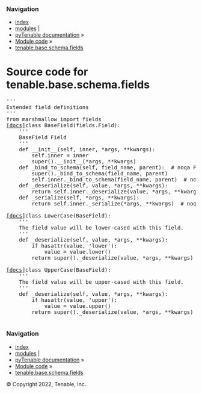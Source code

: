 <!DOCTYPE html>
<html lang="en">
  <head>
    <meta charset="utf-8" />
    <meta name="viewport" content="width=device-width, initial-scale=1.0" />
    <link rel="index" title="Index" href="../../../../genindex.md" />
  </head><body>
    <div class="related" role="navigation" aria-label="related navigation">
      <h3>Navigation</h3>
      <ul>
        <li class="right" style="margin-right: 10px">
          <a href="../../../../genindex.md" title="General Index"
             accesskey="I">index</a></li>
        <li class="right" >
          <a href="../../../../py-modindex.md" title="Python Module Index"
             >modules</a> |</li>
        <li class="nav-item nav-item-0"><a href="../../../../README.md">pyTenable  documentation</a> &#187;</li>
          <li class="nav-item nav-item-1"><a href="../../../index.md" accesskey="U">Module code</a> &#187;</li>
        <li class="nav-item nav-item-this"><a href="">tenable.base.schema.fields</a></li> 
      </ul>
    </div>  
    <div class="document">
      <div class="documentwrapper">
          <div class="body" role="main">
  <h1>Source code for tenable.base.schema.fields</h1><div class="highlight"><pre>
<span></span><span class="sd">&#39;&#39;&#39;</span>
<span class="sd">Extended field definitions</span>
<span class="sd">&#39;&#39;&#39;</span>
<span class="kn">from</span> <span class="nn">marshmallow</span> <span class="kn">import</span> <span class="n">fields</span>
<div class="viewcode-block" id="BaseField"><a class="viewcode-back" href="../../../../tenable.base.schema.md#tenable.base.schema.fields.BaseField">[docs]</a><span class="k">class</span> <span class="nc">BaseField</span><span class="p">(</span><span class="n">fields</span><span class="o">.</span><span class="n">Field</span><span class="p">):</span>
    <span class="sd">&#39;&#39;&#39;</span>
<span class="sd">    BaseField Field</span>
<span class="sd">    &#39;&#39;&#39;</span>
    <span class="k">def</span> <span class="fm">__init__</span><span class="p">(</span><span class="bp">self</span><span class="p">,</span> <span class="n">inner</span><span class="p">,</span> <span class="o">*</span><span class="n">args</span><span class="p">,</span> <span class="o">**</span><span class="n">kwargs</span><span class="p">):</span>
        <span class="bp">self</span><span class="o">.</span><span class="n">inner</span> <span class="o">=</span> <span class="n">inner</span>
        <span class="nb">super</span><span class="p">()</span><span class="o">.</span><span class="fm">__init__</span><span class="p">(</span><span class="o">*</span><span class="n">args</span><span class="p">,</span> <span class="o">**</span><span class="n">kwargs</span><span class="p">)</span>
    <span class="k">def</span> <span class="nf">_bind_to_schema</span><span class="p">(</span><span class="bp">self</span><span class="p">,</span> <span class="n">field_name</span><span class="p">,</span> <span class="n">parent</span><span class="p">):</span>  <span class="c1"># noqa PLW0221</span>
        <span class="nb">super</span><span class="p">()</span><span class="o">.</span><span class="n">_bind_to_schema</span><span class="p">(</span><span class="n">field_name</span><span class="p">,</span> <span class="n">parent</span><span class="p">)</span>
        <span class="bp">self</span><span class="o">.</span><span class="n">inner</span><span class="o">.</span><span class="n">_bind_to_schema</span><span class="p">(</span><span class="n">field_name</span><span class="p">,</span> <span class="n">parent</span><span class="p">)</span>  <span class="c1"># noqa PLW0212</span>
    <span class="k">def</span> <span class="nf">_deserialize</span><span class="p">(</span><span class="bp">self</span><span class="p">,</span> <span class="n">value</span><span class="p">,</span> <span class="o">*</span><span class="n">args</span><span class="p">,</span> <span class="o">**</span><span class="n">kwargs</span><span class="p">):</span>
        <span class="k">return</span> <span class="bp">self</span><span class="o">.</span><span class="n">inner</span><span class="o">.</span><span class="n">_deserialize</span><span class="p">(</span><span class="n">value</span><span class="p">,</span> <span class="o">*</span><span class="n">args</span><span class="p">,</span> <span class="o">**</span><span class="n">kwargs</span><span class="p">)</span>  <span class="c1"># noqa PLW0212</span>
    <span class="k">def</span> <span class="nf">_serialize</span><span class="p">(</span><span class="bp">self</span><span class="p">,</span> <span class="o">*</span><span class="n">args</span><span class="p">,</span> <span class="o">**</span><span class="n">kwargs</span><span class="p">):</span>
        <span class="k">return</span> <span class="bp">self</span><span class="o">.</span><span class="n">inner</span><span class="o">.</span><span class="n">_serialize</span><span class="p">(</span><span class="o">*</span><span class="n">args</span><span class="p">,</span> <span class="o">**</span><span class="n">kwargs</span><span class="p">)</span>  <span class="c1"># noqa PLW0212</span></div>
<div class="viewcode-block" id="LowerCase"><a class="viewcode-back" href="../../../../tenable.base.schema.md#tenable.base.schema.fields.LowerCase">[docs]</a><span class="k">class</span> <span class="nc">LowerCase</span><span class="p">(</span><span class="n">BaseField</span><span class="p">):</span>
    <span class="sd">&#39;&#39;&#39;</span>
<span class="sd">    The field value will be lower-cased with this field.</span>
<span class="sd">    &#39;&#39;&#39;</span>
    <span class="k">def</span> <span class="nf">_deserialize</span><span class="p">(</span><span class="bp">self</span><span class="p">,</span> <span class="n">value</span><span class="p">,</span> <span class="o">*</span><span class="n">args</span><span class="p">,</span> <span class="o">**</span><span class="n">kwargs</span><span class="p">):</span>
        <span class="k">if</span> <span class="nb">hasattr</span><span class="p">(</span><span class="n">value</span><span class="p">,</span> <span class="s1">&#39;lower&#39;</span><span class="p">):</span>
            <span class="n">value</span> <span class="o">=</span> <span class="n">value</span><span class="o">.</span><span class="n">lower</span><span class="p">()</span>
        <span class="k">return</span> <span class="nb">super</span><span class="p">()</span><span class="o">.</span><span class="n">_deserialize</span><span class="p">(</span><span class="n">value</span><span class="p">,</span> <span class="o">*</span><span class="n">args</span><span class="p">,</span> <span class="o">**</span><span class="n">kwargs</span><span class="p">)</span></div>
<div class="viewcode-block" id="UpperCase"><a class="viewcode-back" href="../../../../tenable.base.schema.md#tenable.base.schema.fields.UpperCase">[docs]</a><span class="k">class</span> <span class="nc">UpperCase</span><span class="p">(</span><span class="n">BaseField</span><span class="p">):</span>
    <span class="sd">&#39;&#39;&#39;</span>
<span class="sd">    The field value will be upper-cased with this field.</span>
<span class="sd">    &#39;&#39;&#39;</span>
    <span class="k">def</span> <span class="nf">_deserialize</span><span class="p">(</span><span class="bp">self</span><span class="p">,</span> <span class="n">value</span><span class="p">,</span> <span class="o">*</span><span class="n">args</span><span class="p">,</span> <span class="o">**</span><span class="n">kwargs</span><span class="p">):</span>
        <span class="k">if</span> <span class="nb">hasattr</span><span class="p">(</span><span class="n">value</span><span class="p">,</span> <span class="s1">&#39;upper&#39;</span><span class="p">):</span>
            <span class="n">value</span> <span class="o">=</span> <span class="n">value</span><span class="o">.</span><span class="n">upper</span><span class="p">()</span>
        <span class="k">return</span> <span class="nb">super</span><span class="p">()</span><span class="o">.</span><span class="n">_deserialize</span><span class="p">(</span><span class="n">value</span><span class="p">,</span> <span class="o">*</span><span class="n">args</span><span class="p">,</span> <span class="o">**</span><span class="n">kwargs</span><span class="p">)</span></div>
</pre></div>
            <div class="clearer"></div>
          </div>
      </div>
      <div class="clearer"></div>
    </div>
    <div class="related" role="navigation" aria-label="related navigation">
      <h3>Navigation</h3>
      <ul>
        <li class="right" style="margin-right: 10px">
          <a href="../../../../genindex.md" title="General Index"
             >index</a></li>
        <li class="right" >
          <a href="../../../../py-modindex.md" title="Python Module Index"
             >modules</a> |</li>
        <li class="nav-item nav-item-0"><a href="../../../../README.md">pyTenable  documentation</a> &#187;</li>
          <li class="nav-item nav-item-1"><a href="../../../index.md" >Module code</a> &#187;</li>
        <li class="nav-item nav-item-this"><a href="">tenable.base.schema.fields</a></li> 
      </ul>
    </div>
    <div class="footer" role="contentinfo">
        &#169; Copyright 2022, Tenable, Inc..
    </div>
  </body>
</html>